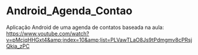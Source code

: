 # Android_Agenda_Contao
Aplicação Android de uma agenda de contatos baseada na aula: https://www.youtube.com/watch?v=pMcjqHHGxt4&amp;index=10&amp;list=PLVawTLaO8Js9tPdmgmv8cPRsjQkia_zPC
